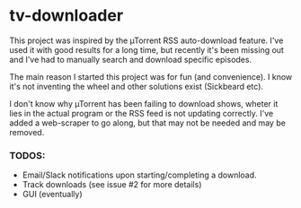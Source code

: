 # tv-downloader

This project was inspired by the µTorrent RSS auto-download feature. I've used it with good results for a long time, but recently it's been missing out and I've had to manually search and download specific episodes.

The main reason I started this project was for fun (and convenience). I know it's not inventing the wheel and other solutions exist (Sickbeard etc).

I don't know why µTorrent has been failing to download shows, wheter it lies in the actual program or the RSS feed is not updating correctly. I've added a web-scraper to go along, but that may not be needed and may be removed.

### TODOS:
* Email/Slack notifications upon starting/completing a download.
* Track downloads (see issue #2 for more details)
* GUI (eventually)
